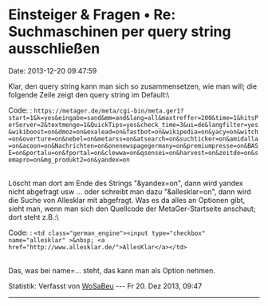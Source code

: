 Einsteiger & Fragen • Re: Suchmaschinen per query string ausschließen
=====================================================================

Date: 2013-12-20 09:47:59

Klar, den query string kann man sich so zusammensetzen, wie man will;
die folgende Zeile zeigt den query string im Default:\

Code: 
:   `https://metager.de/meta/cgi-bin/meta.ger1?start=1&k=yes&eingabe=sand&mm=and&lang=all&maxtreffer=200&time=1&hitsPerServer=2&textmenge=1&QuickTips=yes&check_time=3&ui=de&langfilter=yes&wikiboost=on&dmoz=on&exalead=on&fastbot=on&wikipedia=on&yacy=on&witch=on&overture=on&nebel=on&metarss=on&atsearch=on&suchticker=on&amidalla=on&acoon=on&Nachrichten=on&onenewspagegermany=on&premiumpresse=on&BASE=on&portalu=on&fportal=on&clewwa=on&qsensei=on&harvest=on&zeitde=on&semapro=on&mg_produkt2=on&yandex=on`

\
Löscht man dort am Ende des Strings \"&yandex=on\", dann wird yandex
nicht abgefragt usw \... oder schreibt man dazu \"&allesklar=on\", dann
wird die Suche von Allesklar mit abgefragt. Was es da alles an Optionen
gibt, sieht man, wenn man sich den Quellcode der MetaGer-Startseite
anschaut; dort steht z.B.:\

Code: 
:   `<td class="german_engine"><input type="checkbox" name="allesklar" >&nbsp; <a href="http://www.allesklar.de/">AllesKlar</a></td>`

\
Das, was bei name=\... steht, das kann man als Option nehmen.

Statistik: Verfasst von
[WoSaBeu](http://forum.suma-ev.de/memberlist.php?mode=viewprofile&u=56)
--- Fr 20. Dez 2013, 09:47

------------------------------------------------------------------------

